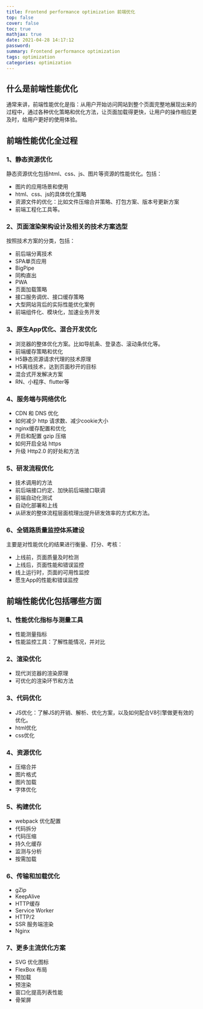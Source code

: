 ```yaml
---
title: Frontend performance optimization 前端优化
top: false
cover: false
toc: true
mathjax: true
date: 2021-04-28 14:17:12
password:
summary: Frontend performance optimization
tags: optimization
categories: optimization
---
```


## 什么是前端性能优化

通常来讲，前端性能优化是指：从用户开始访问网站到整个页面完整地展现出来的过程中，通过各种优化策略和优化方法，让页面加载得更快，让用户的操作相应更及时，给用户更好的使用体验。

## 前端性能优化全过程

### 1、静态资源优化

静态资源优化包括html、css、js、图片等资源的性能优化。包括：

- 图片的应用场景和使用
- html、css、js的具体优化策略
- 资源文件的优化：比如文件压缩合并策略、打包方案、版本号更新方案
- 前端工程化工具等。

### 2、页面渲染架构设计及相关的技术方案选型

按照技术方案的分类，包括：

- 前后端分离技术
- SPA单页应用
- BigPipe
- 同构直出
- PWA
- 页面加载策略
- 接口服务调优、接口缓存策略
- 大型网站背后的实际性能优化案例
- 前端组件化、模块化，加速业务开发

### 3、原生App优化、混合开发优化

- 浏览器的整体优化方案。比如导航条、登录态、滚动条优化等。
- 前端缓存策略和优化
- H5静态资源请求代理的技术原理
- H5离线技术，达到页面秒开的目标
- 混合式开发解决方案
- RN、小程序、flutter等

### 4、服务端与网络优化

- CDN 和 DNS 优化
- 如何减少 http 请求数、减少cookie大小
- nginx缓存配置和优化
- 开启和配置 gzip 压缩
- 如何开启全站 https
- 升级 Http2.0 的好处和方法

### 5、研发流程优化

- 技术调用的方法
- 前后端接口约定、加快前后端接口联调
- 前端自动化测试
- 自动化部署和上线
- 从研发的整体流程层面梳理出提升研发效率的方式和方法。

### 6、全链路质量监控体系建设

主要是对性能优化的结果进行衡量、打分、考核：

- 上线前，页面质量及时检测
- 上线后，页面性能和错误监控
- 线上运行时，页面的可用性监控
- 愿生App的性能和错误监控

## 前端性能优化包括哪些方面

### 1、性能优化指标与测量工具

- 性能测量指标
- 性能监控工具：了解性能情况，并对比

### 2、渲染优化

- 现代浏览器的渲染原理
- 可优化的渲染环节和方法

### 3、代码优化

- JS优化：了解JS的开销、解析、优化方案，以及如何配合V8引擎做更有效的优化。
- html优化
- css优化

### 4、资源优化

- 压缩合并
- 图片格式
- 图片加载
- 字体优化

### 5、构建优化

- webpack 优化配置
- 代码拆分
- 代码压缩
- 持久化缓存
- 监测与分析
- 按需加载

### 6、传输和加载优化

- gZip
- KeepAlive
- HTTP缓存
- Service Worker
- HTTP/2
- SSR 服务端渲染
- Nginx

### 7、更多主流优化方案

- SVG 优化图标
- FlexBox 布局
- 预加载
- 预渲染
- 窗口化提高列表性能
- 骨架屏